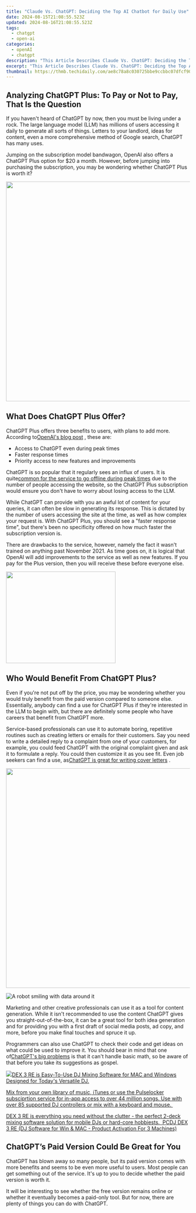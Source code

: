 ```yaml
---
title: "Claude Vs. ChatGPT: Deciding the Top AI Chatbot for Daily Use"
date: 2024-08-15T21:08:55.523Z
updated: 2024-08-16T21:08:55.523Z
tags:
  - chatgpt
  - open-ai
categories:
  - openAI
  - chatgpt
description: "This Article Describes Claude Vs. ChatGPT: Deciding the Top AI Chatbot for Daily Use"
excerpt: "This Article Describes Claude Vs. ChatGPT: Deciding the Top AI Chatbot for Daily Use"
thumbnail: https://thmb.techidaily.com/ae8c78a8c030725bbe9ccbbc07dfcf9053a98f744ac8a56e3cf77b13e5726b02.png
---
```


## Analyzing ChatGPT Plus: To Pay or Not to Pay, That Is the Question

 If you haven't heard of ChatGPT by now, then you must be living under a rock. The large language model (LLM) has millions of users accessing it daily to generate all sorts of things. Letters to your landlord, ideas for content, even a more comprehensive method of Google search, ChatGPT has many uses.

 Jumping on the subscription model bandwagon, OpenAI also offers a ChatGPT Plus option for $20 a month. However, before jumping into purchasing the subscription, you may be wondering whether ChatGPT Plus is worth it?

<!-- affiliate ads begin -->
<a href="https://appsumo.8odi.net/c/5597632/2068407/7443" target="_top" id="2068407"><img src="//a.impactradius-go.com/display-ad/7443-2068407" border="0" alt="" width="1200" height="600"/></a><img height="0" width="0" src="https://appsumo.8odi.net/i/5597632/2068407/7443" style="position:absolute;visibility:hidden;" border="0" />
<!-- affiliate ads end -->
## What Does ChatGPT Plus Offer?

 ChatGPT Plus offers three benefits to users, with plans to add more. According to[OpenAI's blog post](https://openai.com/blog/chatgpt-plus) , these are:

* Access to ChatGPT even during peak times
* Faster response times
* Priority access to new features and improvements

 ChatGPT is so popular that it regularly sees an influx of users. It is quite[common for the service to go offline during peak times](https://www.makeuseof.com/chatgpt-at-capacity-right-now-windows/) due to the number of people accessing the website, so the ChatGPT Plus subscription would ensure you don't have to worry about losing access to the LLM.

 While ChatGPT can provide with you an awful lot of content for your queries, it can often be slow in generating its response. This is dictated by the number of users accessing the site at the time, as well as how complex your request is. With ChatGPT Plus, you should see a "faster response time", but there's been no specificity offered on how much faster the subscription version is.

 There are drawbacks to the service, however, namely the fact it wasn't trained on anything past November 2021\. As time goes on, it is logical that OpenAI will add improvements to the service as well as new features. If you pay for the Plus version, then you will receive these before everyone else.

<!-- affiliate ads begin -->
<a href="https://bluettius.sjv.io/c/5597632/2027209/17108" target="_top" id="2027209"><img src="//a.impactradius-go.com/display-ad/17108-2027209" border="0" alt="" width="300" height="250"/></a><img height="0" width="0" src="https://imp.pxf.io/i/5597632/2027209/17108" style="position:absolute;visibility:hidden;" border="0" />
<!-- affiliate ads end -->
## Who Would Benefit From ChatGPT Plus?

 Even if you're not put off by the price, you may be wondering whether you would truly benefit from the paid version compared to someone else. Essentially, anybody can find a use for ChatGPT Plus if they're interested in the LLM to begin with, but there are definitely some people who have careers that benefit from ChatGPT more.

 Service-based professionals can use it to automate boring, repetitive routines such as creating letters or emails for their customers. Say you need to write a detailed reply to a complaint from one of your customers, for example, you could feed ChatGPT with the original complaint given and ask it to formulate a reply. You could then customize it as you see fit. Even job seekers can find a use, as[ChatGPT is great for writing cover letters](https://www.makeuseof.com/write-cover-letter-using-chatgpt/) .

<!-- affiliate ads begin -->
<a href="https://appsumo.8odi.net/c/5597632/2068425/7443" target="_top" id="2068425"><img src="//a.impactradius-go.com/display-ad/7443-2068425" border="0" alt="" width="1200" height="600"/></a><img height="0" width="0" src="https://appsumo.8odi.net/i/5597632/2068425/7443" style="position:absolute;visibility:hidden;" border="0" />
<!-- affiliate ads end -->
![A robot smiling with data around it](https://static1.makeuseofimages.com/wordpress/wp-content/uploads/2023/03/ai-robot-data.jpg)

 Marketing and other creative professionals can use it as a tool for content generation. While it isn't recommended to use the content ChatGPT gives you straight-out-of-the-box, it can be a great tool for both idea generation and for providing you with a first draft of social media posts, ad copy, and more, before you make final touches and spruce it up.

 Programmers can also use ChatGPT to check their code and get ideas on what could be used to improve it. You should bear in mind that one of[ChatGPT's big problems](https://www.makeuseof.com/openai-chatgpt-biggest-probelms/) is that it can't handle basic math, so be aware of that before you take its suggestions as gospel.

<!-- affiliate ads begin -->
<a href="https://shop.pcdj.com/order/checkout.php?PRODS=4698827&QTY=1&AFFILIATE=108875&CART=1"> <img src="https://secure.avangate.com/images/merchant/47f4b6321e9fd8e8f7326a6adc1a7c1e/products/dex3REpage-newmainscreenshot.png" border="0">DEX 3 RE is Easy-To-Use DJ Mixing Software for MAC and Windows Designed for Today's Versatile DJ. 

 Mix from your own library of music, iTunes or use the Pulselocker subsciprtion service for in-app access to over 44 million songs. Use with over 85 supported DJ controllers or mix with a keyboard and mouse.  

 DEX 3 RE is everything you need without the clutter - the perfect 2-deck mixing software solution for mobile DJs or hard-core hobbiests.  
 PCDJ DEX 3 RE (DJ Software for Win & MAC - Product Activation For 3 Machines)</a>
<!-- affiliate ads end -->
## ChatGPT’s Paid Version Could Be Great for You

 ChatGPT has blown away so many people, but its paid version comes with more benefits and seems to be even more useful to users. Most people can get something out of the service. It's up to you to decide whether the paid version is worth it.

 It will be interesting to see whether the free version remains online or whether it eventually becomes a paid-only tool. But for now, there are plenty of things you can do with ChatGPT.


<ins class="adsbygoogle"
     style="display:block"
     data-ad-format="autorelaxed"
     data-ad-client="ca-pub-7571918770474297"
     data-ad-slot="1223367746"></ins>



<ins class="adsbygoogle"
     style="display:block"
     data-ad-client="ca-pub-7571918770474297"
     data-ad-slot="8358498916"
     data-ad-format="auto"
     data-full-width-responsive="true"></ins>


